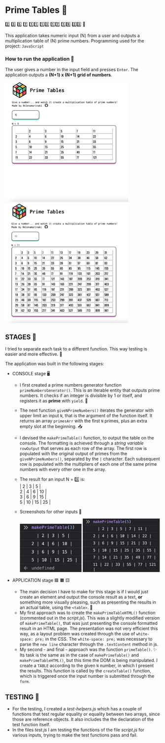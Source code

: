 # Prime Tables 🧩

2️⃣ 3️⃣ 5️⃣ 7️⃣ 1️⃣1️⃣ 1️⃣3️⃣ 1️⃣7️⃣ 1️⃣9️⃣ 2️⃣3️⃣ 🔮

This application takes numeric input (N) from a user and outputs a multiplication table of (N) prime numbers.
Programming used for the project: `JavaScript`

### How to run the application 🎲

The user gives a number in the input field and presses `Enter`. The application outputs a **(N+1) x (N+1) grid of numbers**.

<img src="app-screenshots/screen_3.png" width="400"/>
<img src="app-screenshots/screen_4.png" width="400"/>

## STAGES 🧱

I tried to separate each task to a different function. This way testing is easier and more effective. 🔬

The application was built in the following stages:

- CONSOLE stage 🖥

  - I first created a prime numbers generator function `primeNumbersGenerator()`. This is an iterable entity that outputs prime numbers. It checks if an integer is divisible by 1 or itself, and registers it as **prime** with `yield`. 🌾
  - The next function `giveNPrimeNumbers()` iterates the generator with upper limit an input `N`, that is the argument of the function itself. It returns an array `primesArr` with the first `N` primes, plus an extra empty slot at the beginning. 📥
  - I devised the `makePrimeTable()` function, to output the table on the console. The formatting is achieved through a _string variable_ `rowOutput` that serves as each row of the array. The first row is populated with the original output of primes from the `giveNPrimeNumbers()`, separated by the `|` character. Each subsequent row is populated with the multipliers of each one of the same prime numbers with every other one in the array.
  - The result for an input N = 3️⃣ is:<br />
    | 2 | 3 | 5 |<br />
    2 | 4 | 6 | 10 |<br />
    3 | 6 | 9 | 15 |<br />
    5 | 10 | 15 | 25 |<br />

  - Screenshots for other inputs 🧮

    <img src="app-screenshots/screen_1.png" width="200"/>

    <img src="app-screenshots/screen_2.png" width="250"/>

- APPLICATION stage 🟪 🟧 🟨

  - The main decision I have to make for this stage is if I would just create an element and output the console result as a text, **or** something more visually pleasing, such as presenting the results in an actual table, using the `<table>`. 🧰
  - My first approach was to create the `makePrimeTableHTML()` function (commented out in the _script.js_). This was a slightly modified version of `makePrimeTable()`, that was just presenting the console formatted result in an HTML page. The presentation was not very efficient this way, as a layout problem was created through the use of `white-space: pre;` in the CSS. The `white-space: pre;` was necessary to parse the `new line` character through the `.textContent` method in js.
  - My second - and final - approach was the function `primeTable()`. ✨ Its task is the same as in the case of `makePrimeTable()` and `makePrimeTableHTML()`, but this time the DOM is being manipulated. I create a `TABLE` according to the given `N` number, in which I present the results. This function is called by the `createTable()` function, which is triggered once the input number is submitted through the `form`.

## TESTING 🧪

- For the testing, I created a _test-helpers.js_ which has a couple of functions that test regular equality or equality between two arrays, since those are reference objects. It also includes the the declaration of the test function itself.
- In the files *test.js* I am testing the functions of the file *script.js* for various inputs, trying to make the test functions pass and fail.
